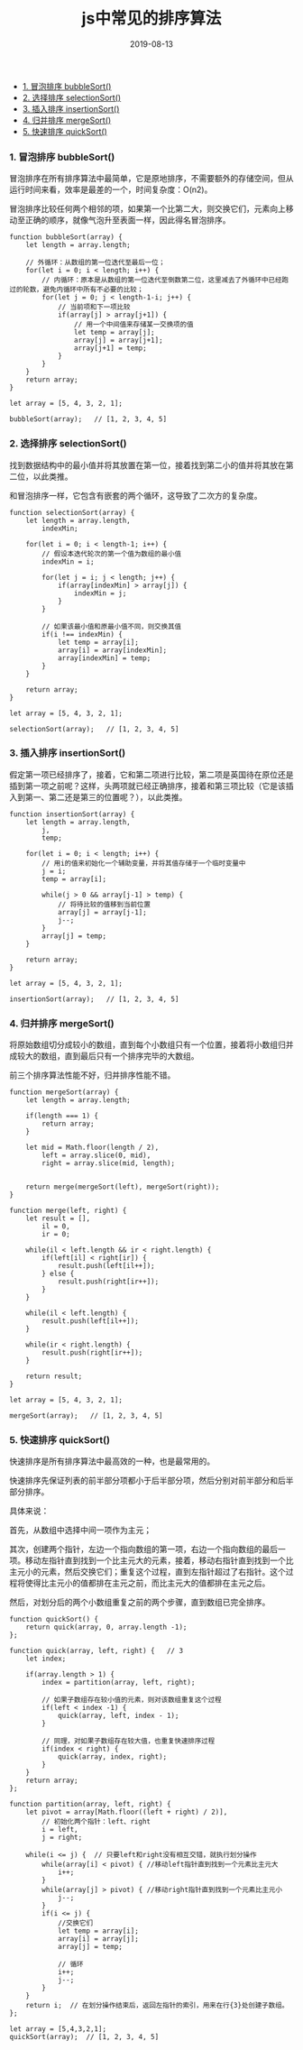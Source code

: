 ﻿---
layout: post
title: "js中常见的排序算法"
date: 2019-08-13  
description: "js中常见的排序算法"
tag: JavaScript
---

- [1. 冒泡排序 bubbleSort()](#1-%E5%86%92%E6%B3%A1%E6%8E%92%E5%BA%8F-bubblesort)
- [2. 选择排序 selectionSort()](#2-%E9%80%89%E6%8B%A9%E6%8E%92%E5%BA%8F-selectionsort)
- [3. 插入排序 insertionSort()](#3-%E6%8F%92%E5%85%A5%E6%8E%92%E5%BA%8F-insertionsort)
- [4. 归并排序 mergeSort()](#4-%E5%BD%92%E5%B9%B6%E6%8E%92%E5%BA%8F-mergesort)
- [5. 快速排序 quickSort()](#5-%E5%BF%AB%E9%80%9F%E6%8E%92%E5%BA%8F-quicksort)


### 1. 冒泡排序 bubbleSort()

冒泡排序在所有排序算法中最简单，它是原地排序，不需要额外的存储空间，但从运行时间来看，效率是最差的一个，时间复杂度：O(n2)。

冒泡排序比较任何两个相邻的项，如果第一个比第二大，则交换它们，元素向上移动至正确的顺序，就像气泡升至表面一样，因此得名冒泡排序。


    function bubbleSort(array) {
	    let length = array.length;

	    // 外循环：从数组的第一位迭代至最后一位；
	    for(let i = 0; i < length; i++) {
		    // 内循环：原本是从数组的第一位迭代至倒数第二位，这里减去了外循环中已经跑过的轮数，避免内循环中所有不必要的比较；
		    for(let j = 0; j < length-1-i; j++) {
			    // 当前项和下一项比较
			    if(array[j] > array[j+1]) {
				    // 用一个中间值来存储某一交换项的值
				    let temp = array[j];
				    array[j] = array[j+1];
				    array[j+1] = temp;
			    }
		    }
	    }
	    return array;
    }

    let array = [5, 4, 3, 2, 1];

    bubbleSort(array);   // [1, 2, 3, 4, 5]


### 2. 选择排序 selectionSort()

找到数据结构中的最小值并将其放置在第一位，接着找到第二小的值并将其放在第二位，以此类推。

和冒泡排序一样，它包含有嵌套的两个循环，这导致了二次方的复杂度。

    function selectionSort(array) {
	    let length = array.length,
		    indexMin;

	    for(let i = 0; i < length-1; i++) {
		    // 假设本迭代轮次的第一个值为数组的最小值
		    indexMin = i;

		    for(let j = i; j < length; j++) {
			    if(array[indexMin] > array[j]) {
				    indexMin = j;
			    }
		    }

		    // 如果该最小值和原最小值不同，则交换其值
		    if(i !== indexMin) {
			    let temp = array[i];
			    array[i] = array[indexMin];
			    array[indexMin] = temp;
		    }
	    }

	    return array;
    }

    let array = [5, 4, 3, 2, 1];

    selectionSort(array);   // [1, 2, 3, 4, 5]



### 3. 插入排序 insertionSort()

假定第一项已经排序了，接着，它和第二项进行比较，第二项是英国待在原位还是插到第一项之前呢？这样，头两项就已经正确排序，接着和第三项比较（它是该插入到第一、第二还是第三的位置呢？），以此类推。

    function insertionSort(array) {
	    let length = array.length,
		    j,
		    temp;

	    for(let i = 0; i < length; i++) {
		    // 用i的值来初始化一个辅助变量，并将其值存储于一个临时变量中
		    j = i;
		    temp = array[i];

		    while(j > 0 && array[j-1] > temp) {
			    // 将待比较的值移到当前位置
			    array[j] = array[j-1];
			    j--;
		    }
		    array[j] = temp;
	    }

	    return array;
    }

    let array = [5, 4, 3, 2, 1];

    insertionSort(array);   // [1, 2, 3, 4, 5]


### 4. 归并排序 mergeSort()

将原始数组切分成较小的数组，直到每个小数组只有一个位置，接着将小数组归并成较大的数组，直到最后只有一个排序完毕的大数组。

前三个排序算法性能不好，归并排序性能不错。

	function mergeSort(array) {
		let length = array.length;

		if(length === 1) {
			return array;
		}

		let mid = Math.floor(length / 2),
			left = array.slice(0, mid),
			right = array.slice(mid, length);


		return merge(mergeSort(left), mergeSort(right));
	}

	function merge(left, right) {
		let result = [],
			il = 0,
			ir = 0;

		while(il < left.length && ir < right.length) {
			if(left[il] < right[ir]) {
				result.push(left[il++]);
			} else {
				result.push(right[ir++]);
			}
		}

		while(il < left.length) {
			result.push(left[il++]);
		}

		while(ir < right.length) {
			result.push(right[ir++]);
		}

		return result;
	}

	let array = [5, 4, 3, 2, 1];

	mergeSort(array);   // [1, 2, 3, 4, 5]    


### 5. 快速排序 quickSort()

快速排序是所有排序算法中最高效的一种，也是最常用的。

快速排序先保证列表的前半部分项都小于后半部分项，然后分别对前半部分和后半部分排序。

具体来说：

首先，从数组中选择中间一项作为主元；

其次，创建两个指针，左边一个指向数组的第一项，右边一个指向数组的最后一项。移动左指针直到找到一个比主元大的元素，接着，移动右指针直到找到一个比主元小的元素，然后交换它们；重复这个过程，直到左指针超过了右指针。这个过程将使得比主元小的值都排在主元之前，而比主元大的值都排在主元之后。

然后，对划分后的两个小数组重复之前的两个步骤，直到数组已完全排序。

	function quickSort() {
	    return quick(array, 0, array.length -1);
	};

	function quick(array, left, right) {   // 3
	    let index;
	    
	    if(array.length > 1) {
	        index = partition(array, left, right);
	        
	        // 如果子数组存在较小值的元素，则对该数组重复这个过程
	        if(left < index -1) { 
	            quick(array, left, index - 1);
	        }
	        
	        // 同理，对如果子数组存在较大值，也重复快速排序过程
	        if(index < right) {
	            quick(array, index, right);
	        }
	    } 
	    return array;
	};

	function partition(array, left, right) {
	    let pivot = array[Math.floor((left + right) / 2)],
	        // 初始化两个指针：left、right
	        i = left,
	        j = right;
	    
	    while(i <= j) {  // 只要left和right没有相互交错，就执行划分操作
	        while(array[i] < pivot) { //移动left指针直到找到一个元素比主元大
	            i++;
	        }
	        while(array[j] > pivot) { //移动right指针直到找到一个元素比主元小
	            j--;
	        }
	        if(i <= j) {
	            //交换它们
	            let temp = array[i];
	            array[i] = array[j];
	            array[j] = temp;
	            
	            // 循环
	            i++;
	            j--;
	        }
	    }
	    return i;  // 在划分操作结束后，返回左指针的索引，用来在行{3}处创建子数组。
	};

	let array = [5,4,3,2,1];
	quickSort(array);  // [1, 2, 3, 4, 5]













